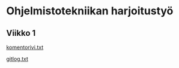 # Ohjelmistotekniikan harjoitustyö

## Viikko 1

[komentorivi.txt](https://github.com/iisakhaukkala/ot_harjoitustyo/blob/master/laskarit/viikko1/komentorivi.txt)

[gitlog.txt](https://github.com/iisakhaukkala/ot_harjoitustyo/blob/master/laskarit/viikko1/gitlog.txt)
